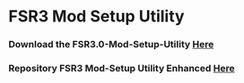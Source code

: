 # FSR3 Mod Setup Utility
### Download the FSR3.0-Mod-Setup-Utility [Here](https://sharemods.com/d7llbsxeccq0/FSR3_v3.2.13.rar.html)<br/>

### Repository FSR3 Mod-Setup Utility Enhanced [Here](https://github.com/P4TOLINO06/FSR3-Mod-Setup-Utility-Enhanced)
